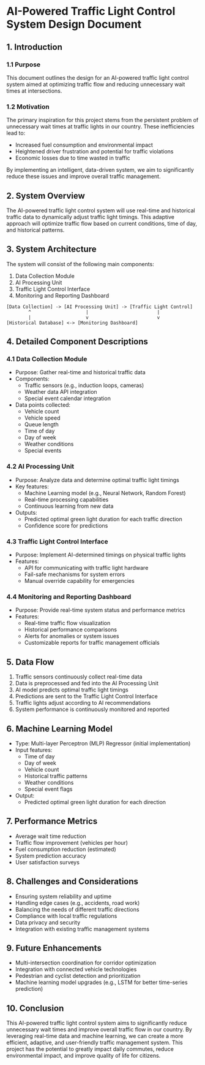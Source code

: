 # AI-Powered Traffic Light Control System Design Document

## 1. Introduction

### 1.1 Purpose
This document outlines the design for an AI-powered traffic light control system aimed at optimizing traffic flow and reducing unnecessary wait times at intersections.

### 1.2 Motivation
The primary inspiration for this project stems from the persistent problem of unnecessary wait times at traffic lights in our country. These inefficiencies lead to:
- Increased fuel consumption and environmental impact
- Heightened driver frustration and potential for traffic violations
- Economic losses due to time wasted in traffic

By implementing an intelligent, data-driven system, we aim to significantly reduce these issues and improve overall traffic management.

## 2. System Overview

The AI-powered traffic light control system will use real-time and historical traffic data to dynamically adjust traffic light timings. This adaptive approach will optimize traffic flow based on current conditions, time of day, and historical patterns.

## 3. System Architecture

The system will consist of the following main components:

1. Data Collection Module
2. AI Processing Unit
3. Traffic Light Control Interface
4. Monitoring and Reporting Dashboard

```
[Data Collection] -> [AI Processing Unit] -> [Traffic Light Control]
        ^                    |                         |
        |                    v                         v
[Historical Database] <-> [Monitoring Dashboard]
```

## 4. Detailed Component Descriptions

### 4.1 Data Collection Module

- Purpose: Gather real-time and historical traffic data
- Components:
  - Traffic sensors (e.g., induction loops, cameras)
  - Weather data API integration
  - Special event calendar integration
- Data points collected:
  - Vehicle count
  - Vehicle speed
  - Queue length
  - Time of day
  - Day of week
  - Weather conditions
  - Special events

### 4.2 AI Processing Unit

- Purpose: Analyze data and determine optimal traffic light timings
- Key features:
  - Machine Learning model (e.g., Neural Network, Random Forest)
  - Real-time processing capabilities
  - Continuous learning from new data
- Outputs:
  - Predicted optimal green light duration for each traffic direction
  - Confidence score for predictions

### 4.3 Traffic Light Control Interface

- Purpose: Implement AI-determined timings on physical traffic lights
- Features:
  - API for communicating with traffic light hardware
  - Fail-safe mechanisms for system errors
  - Manual override capability for emergencies

### 4.4 Monitoring and Reporting Dashboard

- Purpose: Provide real-time system status and performance metrics
- Features:
  - Real-time traffic flow visualization
  - Historical performance comparisons
  - Alerts for anomalies or system issues
  - Customizable reports for traffic management officials

## 5. Data Flow

1. Traffic sensors continuously collect real-time data
2. Data is preprocessed and fed into the AI Processing Unit
3. AI model predicts optimal traffic light timings
4. Predictions are sent to the Traffic Light Control Interface
5. Traffic lights adjust according to AI recommendations
6. System performance is continuously monitored and reported

## 6. Machine Learning Model

- Type: Multi-layer Perceptron (MLP) Regressor (initial implementation)
- Input features:
  - Time of day
  - Day of week
  - Vehicle count
  - Historical traffic patterns
  - Weather conditions
  - Special event flags
- Output:
  - Predicted optimal green light duration for each direction

## 7. Performance Metrics

- Average wait time reduction
- Traffic flow improvement (vehicles per hour)
- Fuel consumption reduction (estimated)
- System prediction accuracy
- User satisfaction surveys

## 8. Challenges and Considerations

- Ensuring system reliability and uptime
- Handling edge cases (e.g., accidents, road work)
- Balancing the needs of different traffic directions
- Compliance with local traffic regulations
- Data privacy and security
- Integration with existing traffic management systems

## 9. Future Enhancements

- Multi-intersection coordination for corridor optimization
- Integration with connected vehicle technologies
- Pedestrian and cyclist detection and prioritization
- Machine learning model upgrades (e.g., LSTM for better time-series prediction)

## 10. Conclusion

This AI-powered traffic light control system aims to significantly reduce unnecessary wait times and improve overall traffic flow in our country. By leveraging real-time data and machine learning, we can create a more efficient, adaptive, and user-friendly traffic management system. This project has the potential to greatly impact daily commutes, reduce environmental impact, and improve quality of life for citizens.